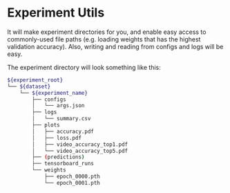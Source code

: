 # Experiment Utils

It will make experiment directories for you, and enable easy access to commonly-used file paths (e.g. loading weights that has the highest validation accuracy). Also, writing and reading from configs and logs will be easy.

The experiment directory will look something like this:  

```bash
${experiment_root}
└── ${dataset}
    └── ${experiment_name}
        ├── configs
        │   └── args.json
        ├── logs
        │   └── summary.csv
        ├── plots
        │   ├── accuracy.pdf
        │   ├── loss.pdf
        │   ├── video_accuracy_top1.pdf
        │   └── video_accuracy_top5.pdf
        ├── (predictions)
        ├── tensorboard_runs
        └── weights
            ├── epoch_0000.pth
            └── epoch_0001.pth
```

